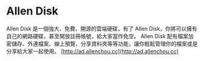 Allen Disk
========================
Allen Disk 是一個強大、免費、開源的雲端硬碟，有了 Allen Disk，你將可以擁有自己的網路硬碟，甚至開放註冊帳號，給大家當作免空。 Allen Disk 配有檔案加密儲存、外連檔案、線上預覽、分享資料夾等等功能，讓你輕鬆管理你的檔案或是分享給大家一起使用。
[http://ad.allenchou.cc](http://ad.allenchou.cc)
